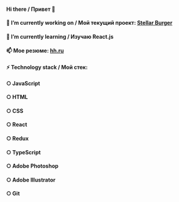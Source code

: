 #### Hi there / Привет 👋

#### 🔭 I’m currently working on / Мой текущий проект: [Stellar Burger](https://mechanicell.github.io/react-burger/)
#### 🌱 I’m currently learning / Изучаю React.js 
#### 📫 Moe резюме: [hh.ru](https://hh.ru/resume/fca2907eff0956c1490039ed1f6e66646c586b)

#### ⚡ Technology stack / Мой стек: 
#### ○ JavaScript 
#### ○ HTML 
#### ○ CSS 
#### ○ React 
#### ○ Redux
#### ○ TypeScript  
#### ○ Adobe Photoshop
#### ○ Adobe Illustrator
#### ○ Git

<!--
**MechaniCell/MechaniCell** is a ✨ _special_ ✨ repository because its `README.md` (this file) appears on your GitHub profile.

Here are some ideas to get you started:

- 👯 I’m looking to collaborate on ...
- 🤔 I’m looking for help with ...
- 💬 Ask me about ...
- 📫 How to reach me: ...
- 😄 Pronouns: ...
- ⚡ Fun fact: ...
-->
